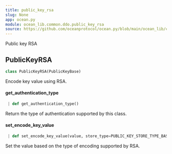 ```yaml
---
title: public_key_rsa
slug: None
app: ocean.py
module: ocean_lib.common.ddo.public_key_rsa
source: https://github.com/oceanprotocol/ocean.py/blob/main/ocean_lib/common/ddo/public_key_rsa.py
---
```

Public key RSA

## PublicKeyRSA

```python
class PublicKeyRSA(PublicKeyBase)
```

Encode key value using RSA.

#### get\_authentication\_type

```python
 | def get_authentication_type()
```

Return the type of authentication supported by this class.

#### set\_encode\_key\_value

```python
 | def set_encode_key_value(value, store_type=PUBLIC_KEY_STORE_TYPE_BASE64)
```

Set the value based on the type of encoding supported by RSA.

